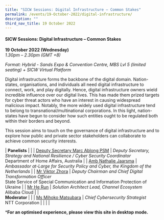 ```yaml
---
title: "SICW Sessions: Digital Infrastructure – Common Stakes"
permalink: /events/19-October-2022/digital-infrastructure/
description: ""
third_nav_title: 19 October 2022
---
```

#### **SICW Sessions: Digital Infrastructure – Common Stakes**

**19 October 2022 (Wednesday)**  
*1.30pm – 2.30pm (GMT +8)*

*Format: Hybrid - Sands Expo & Convention Centre, MBS Lvl 5 (limited seating) + SICW Virtual Platform*

 Digital infrastructure forms the backbone of the digital domain. Nation-states, organisations, and individuals all need digital infrastructure to connect, work, and play digitally. Hence, digital infrastructure owners wield incredible influence over our digital lives. This has made them prized targets for cyber threat actors who have an interest in causing widespread malicious impact. Notably, the more widely used digital infrastructure tend to belong to transnational/multinational corporations. In this light, nation-states have begun to consider how such entities ought to be regulated both within their borders and beyond. 

This session aims to touch on the governance of digital infrastructure and to explore how public and private sector stakeholders can collaborate to achieve common security interests.

| **Panelists**    |                                                              |
| [Deputy Secretary Marc Ablong PSM](/speaker-marc-ablong)  | *Deputy Secretary, Strategy and National Resilience / Cyber Security Coordinator*<br>Department of Home Affairs, Australia               |
| [Amb Nathalie Jaarsma](/speaker-Nathalie-Jaarsma)  | *Ambassador at-Large for Security Policy and Cyber, the Kingdom of the Netherlands*              |
| [Mr Viktor Zhora](/speaker-viktor-zhora)  | *Deputy Chairman and Chief Digital Transformation Officer* <br> State Service of Special Communication and Information Protection of Ukraine              |
| [Mr He Run](/speaker-he-run)  | *Solution Architect Lead, Channel Ecosystem*<br>Alibaba Cloud               |
| <br> **Moderator**          |                                                              |
| [Ms Mihoko Matsubara](/moderator-Mihoko-Matsubara)  | *Chief Cybersecurity Strategist*<br>NTT Corporation            |
| | |

***For an optimised experience, please view this site in desktop mode.**